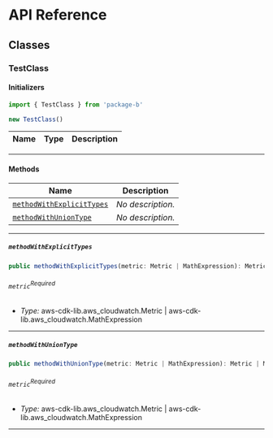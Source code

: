 # API Reference <a name="API Reference" id="api-reference"></a>



## Classes <a name="Classes" id="Classes"></a>

### TestClass <a name="TestClass" id="package-b.TestClass"></a>

#### Initializers <a name="Initializers" id="package-b.TestClass.Initializer"></a>

```typescript
import { TestClass } from 'package-b'

new TestClass()
```

| **Name** | **Type** | **Description** |
| --- | --- | --- |

---

#### Methods <a name="Methods" id="Methods"></a>

| **Name** | **Description** |
| --- | --- |
| <code><a href="#package-b.TestClass.methodWithExplicitTypes">methodWithExplicitTypes</a></code> | *No description.* |
| <code><a href="#package-b.TestClass.methodWithUnionType">methodWithUnionType</a></code> | *No description.* |

---

##### `methodWithExplicitTypes` <a name="methodWithExplicitTypes" id="package-b.TestClass.methodWithExplicitTypes"></a>

```typescript
public methodWithExplicitTypes(metric: Metric | MathExpression): Metric | MathExpression
```

###### `metric`<sup>Required</sup> <a name="metric" id="package-b.TestClass.methodWithExplicitTypes.parameter.metric"></a>

- *Type:* aws-cdk-lib.aws_cloudwatch.Metric | aws-cdk-lib.aws_cloudwatch.MathExpression

---

##### `methodWithUnionType` <a name="methodWithUnionType" id="package-b.TestClass.methodWithUnionType"></a>

```typescript
public methodWithUnionType(metric: Metric | MathExpression): Metric | MathExpression
```

###### `metric`<sup>Required</sup> <a name="metric" id="package-b.TestClass.methodWithUnionType.parameter.metric"></a>

- *Type:* aws-cdk-lib.aws_cloudwatch.Metric | aws-cdk-lib.aws_cloudwatch.MathExpression

---





